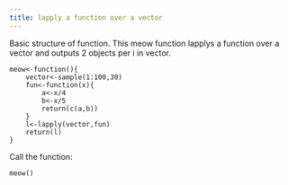 ```yaml
---
title: lapply a function over a vector
---
```


Basic structure of function. This meow function lapplys a function over a vector and outputs 2 objects per i in vector.

	meow<-function(){
		vector<-sample(1:100,30)
		fun<-function(x){
  			a<-x/4
  			b<-x/5
  			return(c(a,b))
		}
		l<-lapply(vector,fun)
		return(l)
	}

Call the function:

	meow()
